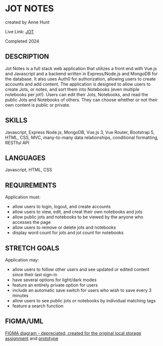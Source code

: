 # JOT NOTES

created by Anne Hunt

Live Link: [JOT](https://jot-notes.annehunt.dev)

Completed 2024

## DESCRIPTION

Jot Notes is a full stack web application that utilizes a front end with Vue.js and Javascript and a backend written in Express/Node.js and MongoDB for the database. It also uses Auth0 for authorization, allowing users to create accounts and add content. The application is designed to allow users to create Jots, or notes, and sort them into Notebooks (even multiple notebooks per jot!). Users can edit their Jots, Notebooks, and read the public Jots and Notebooks of others. They can choose whether or not their own content is public or private.

## SKILLS

Javascript, Express Node.js, MongoDB, Vue.js 3, Vue Router, Bootstrap 5, HTML, CSS, MVC, many-to-many data relationships, conditional formatting, RESTful API

## LANGUAGES

Javascript, HTML, CSS

## REQUIREMENTS

Application must:

- allow users to login, logout, and create accounts
- allow users to view, edit, and creat their own notebooks and jots
- allow public jots and notebooks to be viewed by the anyone who accesses the page
- allow users to remove or delete jots and notebooks
- display word count for jots and jot count for notebooks

## STRETCH GOALS

Application may:

- allow users to follow other users and see updated or edited content since their last sign-in
- have several options for light/dark modes
- feature an entirely private option for users
- include an automatic save switch for users who wish to save every 3 minutes
- allow users to see public jots or notebooks by individual matching tags
- feature a search function

## FIGMA/UML

[FIGMA diagram - depreciated, created for the original local storage assignment](https://www.figma.com/design/FLNUDGwvaxzOFZbseDZlyM/Jot.-(Depreciated)?node-id=0-1) and [prototype](https://www.figma.com/proto/m7U44jDMTPtDqkla1FUTiY/Tower?type=design&node-id=4-2&t=gjWOWkLsnXpGJBBS-0&scaling=min-zoom&page-id=0:1&starting-point-node-id=4:2)
